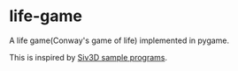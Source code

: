 # life-game

A life game(Conway's game of life) implemented in pygame.

This is inspired by [Siv3D sample programs](https://zenn.dev/reputeless/books/siv3d-documentation/viewer/quick-example).
